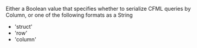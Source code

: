 Either a Boolean value that specifies whether to serialize CFML queries by Column,
or one of the following formats as a String

- 'struct'
- 'row'
- 'column'
